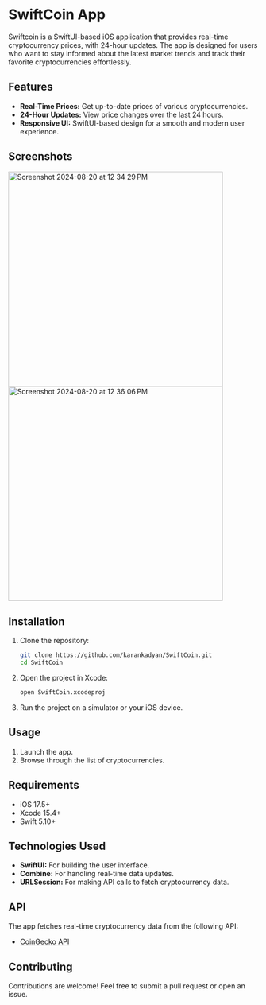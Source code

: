 # SwiftCoin App

Swiftcoin is a SwiftUI-based iOS application that provides real-time cryptocurrency prices, with 24-hour updates. The app is designed for users who want to stay informed about the latest market trends and track their favorite cryptocurrencies effortlessly.

## Features

- **Real-Time Prices:** Get up-to-date prices of various cryptocurrencies.
- **24-Hour Updates:** View price changes over the last 24 hours.
- **Responsive UI:** SwiftUI-based design for a smooth and modern user experience.

## Screenshots
<img width="432" alt="Screenshot 2024-08-20 at 12 34 29 PM" src="https://github.com/user-attachments/assets/06c50f5b-ffa1-4ea7-ab5d-447e1778bdc1">
<img width="432" alt="Screenshot 2024-08-20 at 12 36 06 PM" src="https://github.com/user-attachments/assets/1fe0c9f9-3678-47a1-9ee1-c78741cf8830">


## Installation

1. Clone the repository:

    ```bash
    git clone https://github.com/karankadyan/SwiftCoin.git
    cd SwiftCoin
    ```

2. Open the project in Xcode:

    ```bash
    open SwiftCoin.xcodeproj
    ```

3. Run the project on a simulator or your iOS device.

## Usage

1. Launch the app.
2. Browse through the list of cryptocurrencies.

## Requirements

- iOS 17.5+
- Xcode 15.4+
- Swift 5.10+

## Technologies Used

- **SwiftUI:** For building the user interface.
- **Combine:** For handling real-time data updates.
- **URLSession:** For making API calls to fetch cryptocurrency data.

## API

The app fetches real-time cryptocurrency data from the following API:

- [CoinGecko API](https://www.coingecko.com/en/api)

## Contributing

Contributions are welcome! Feel free to submit a pull request or open an issue.
